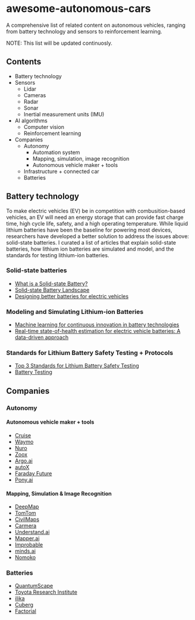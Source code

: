 # awesome-autonomous-cars
A comprehensive list of related content on autonomous vehicles, ranging from battery technology and sensors to reinforcement learning.

NOTE: This list will be updated continuosly.

## Contents
* Battery technology
* Sensors
  * Lidar
  * Cameras
  * Radar
  * Sonar
  * Inertial measurement units (IMU)
* AI algorithms
  * Computer vision
  * Reinforcement learning
* Companies
  * Autonomy 
    * Automation system
    * Mapping, simulation, image recognition
    * Autonomous vehicle maker + tools 
  * Infrastructure + connected car
  * Batteries

## Battery technology
To make electric vehicles (EV) be in competition with combusition-based vehicles, an EV will need an energy storage that can provide fast charge time, high cycle life, safety, and a high operating temperature. While liquid lithium batteries have been the baseline for powering most devices, researchers have developed a better solution to address the issues above: solid-state batteries. I curated a list of articles that explain solid-state batteries, how lithium ion batteries are simulated and model, and the standards for testing lithium-ion batteries.
### Solid-state batteries
* [What is a Solid-state Battery?](https://www.samsungsdi.com/column/technology/detail/56462.html?listType=gallery#)
* [Solid-state Battery Landscape](https://www.quantumscape.com/blog/solid-state-battery-landscape/)
* [Designing better batteries for electric vehicles](https://news.mit.edu/2021/designing-better-batteries-electric-vehicles-0816)

### Modeling and Simulating Lithium-ion Batteries
* [Machine learning for continuous innovation in battery technologies](https://www.nature.com/articles/s41578-020-0216-y)
* [Real-time state-of-health estimation for electric vehicle batteries: A data-driven approach](https://www.sciencedirect.com/science/article/abs/pii/S0306261916306456)

### Standards for Lithium Battery Safety Testing + Protocols
* [Top 3 Standards for Lithium Battery Safety Testing](https://metlabs.com/battery/top-3-standards-for-lithium-battery-safety-testing/)
* [Battery Testing](https://www.mpoweruk.com/testing.htm)

## Companies
### Autonomy 
#### Autonomous vehicle maker + tools
* [Cruise](https://www.getcruise.com/)
* [Waymo](https://waymo.com/)
* [Nuro](https://www.nuro.ai/)
* [Zoox](https://zoox.com/)
* [Argo.ai](https://www.argo.ai/)
* [autoX](https://www.autox.ai/en/index.html)
* [Faraday Future](https://www.ff.com/)
* [Pony.ai](https://pony.ai/)
#### Mapping, Simulation & Image Recognition 
* [DeepMap](https://www.deepmap.ai/)
* [TomTom](https://www.tomtom.com/en_us/)
* [CivilMaps](https://civilmaps.com/)
* [Carmera](https://www.carmera.com/)
* [Understand.ai](https://understand.ai/)
* [Mapper.ai](https://mapper.ai/)
* [Improbable](https://www.improbable.io/)
* [minds.ai](https://www.minds.ai/)
* [Nomoko](https://nomoko.world/)

### Batteries
* [QuantumScape](https://www.quantumscape.com/)
* [Toyota Research Institute](https://www.tri.global/)
* [ilika](https://www.ilika.com/)
* [Cuberg](https://cuberg.net/)
* [Factorial](https://factorialenergy.com/)

